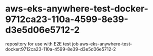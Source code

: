 # aws-eks-anywhere-test-docker-9712ca23-110a-4599-8e39-d3e5d06e5712-2
repository for use with E2E test job aws-eks-anywhere-test-docker:9712ca23-110a-4599-8e39-d3e5d06e5712-2
